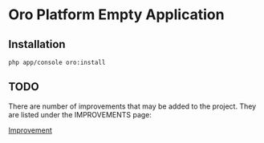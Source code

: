 Oro Platform Empty Application
==============================

## Installation

```
php app/console oro:install
```

## TODO
There are number of improvements that may be added to the project. They are listed under the IMPROVEMENTS page:

[Improvement](IMPROVEMENTS.md)
